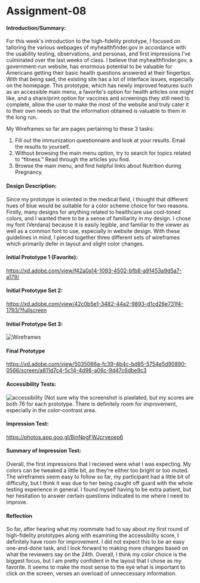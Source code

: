 # Assignment-08
#### Introduction/Summary:
For this week's introduction to the high-fidelity prototype, I focused on tailoring the various webpages of myhealthfinder.gov in accordance with the usability testing, observations, and personas, and first impressions I’ve culminated over the last weeks of class. I believe that myhealthfinder.gov, a government-run website, has enormous potential to be valuable for Americans getting their basic health questions answered at their fingertips. With that being said, the existing site has a lot of interface issues, especially on the homepage. This prototype, which has newly improved features such as an accessible main menu, a favorite's option for health articles one might like, and a share/print option for vaccines and screenings they still need to complete, allow the user to make the most of the website and truly cater it to their own needs so that the information obtained is valuable to them in the long run.

My Wireframes so far are pages pertaining to these 3 tasks:
1. Fill out the immunization questionnaire and look at your results. Email the results to yourself. 
2. Without browsing the main menu option, try to search for topics related to “fitness.” Read through the articles you find.
3. Browse the main menu, and find helpful links about Nutrition during Pregnancy. 


#### Design Description:
Since my prototype is oriented in the medical field, I thought that different hues of blue would be suitable for a color scheme choice for two reasons. Firstly, many designs for anything related to healthcare use cool-toned colors, and I wanted there to be a sense of familiarity in my design. I chose my font (Verdana) because it is easily legible, and familiar to the viewer as well as a common font to use, especially in website design. With these guidelines in mind, I pieced together three different sets of wireframes which primarily defer in layout and slight color changes. 

#### Initial Prototype 1 (Favorite):
https://xd.adobe.com/view/f42a0a14-1093-4502-bfb8-a91453a9d5a7-a179/

#### Initial Prototype Set 2:
https://xd.adobe.com/view/42c0b5e1-3482-44a2-9893-d1cd26e731f4-1793/?fullscreen

#### Initial Prototype Set 3:
![Wireframes](https://user-images.githubusercontent.com/72778213/100160207-f8752980-2e63-11eb-9886-3b02cbe87df3.jpg)

#### Final Prototype
https://xd.adobe.com/view/5035066a-fc39-4b4c-bd85-5754e5d90890-0566/screen/a811d7c4-5c14-4d98-a06c-9d47c6dbe9c3

#### Accessibility Tests:
![accessibility](https://user-images.githubusercontent.com/72778213/100160462-7c2f1600-2e64-11eb-9fe0-3c50ae87bf75.jpg)
(Not sure why the screenshot is pixelated, but my scores are both 76 for each prototype. There is definitely room for improvement, especially in the color-contrast area. 

#### Impression Test:
https://photos.app.goo.gl/BjnNpgFWJcryeoep6

#### Summary of Impression Test:
Overall, the first impressions that I recieved were what I was expecting. My colors can be tweaked a little bit, as they're either too bright or too muted. The wireframes seem easy to follow so far, my participant had a little bit of difficulty, but I think it was due to her being caught off guard with the whole testing experience in general. I found myself having to be extra patient, but her hesitation to answer certain questions indicated to me where I need to improve. 

#### Reflection
So far, after hearing what my roommate had to say about my first round of high-fidelity prototypes along with examining the accessibility score, I definitely have room for improvement. I did not expect this to be an easy one-and-done task, and I look forward to making more changes based on what the reviewers say on the 24th. Overall, I think my color choice is the biggest focus, but I am pretty confident in the layout that I chose as my favorite. It seems to make the most sense to the eye what is important to click on the screen, verses an overload of unneccessary information. 
